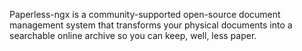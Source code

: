 Paperless-ngx is a community-supported open-source document management system that transforms your physical documents into a searchable online archive so you can keep, well, less paper.
